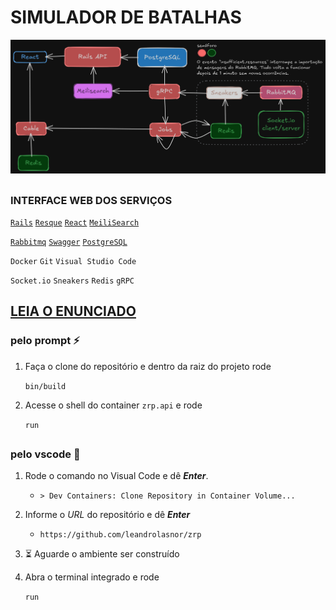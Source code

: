 # SIMULADOR DE BATALHAS

![plot](./zrp-workflow.png)
##
### INTERFACE WEB DOS SERVIÇOS
[`Rails`](http://localhost:3000/rails/info/routes) [`Resque`](http://localhost:3000/jobs) [`React`](http://localhost:5600) [`MeiliSearch`](http://localhost:7700)

[`Rabbitmq`](http://localhost:15672) [`Swagger`](http://localhost:3000/api-docs) [`PostgreSQL`](http://localhost:8080)

`Docker` `Git` `Visual Studio Code`

`Socket.io` `Sneakers` `Redis` `gRPC`

## [LEIA O ENUNCIADO](https://zrp.github.io/challenges/dev/)

### pelo prompt :zap:

1. Faça o clone do repositório e dentro da raiz do projeto rode

    `bin/build`
2. Acesse o shell do container `zrp.api` e rode

    `run`
##
### pelo vscode :rocket:

1. Rode o comando no Visual Code e dê ___Enter___.
    - `> Dev Containers: Clone Repository in Container Volume...`
2. Informe o _URL_ do repositório e dê ___Enter___
    - `https://github.com/leandrolasnor/zrp`
3. :hourglass_flowing_sand: Aguarde o ambiente ser construído

4. Abra o terminal integrado e rode

    `run`
